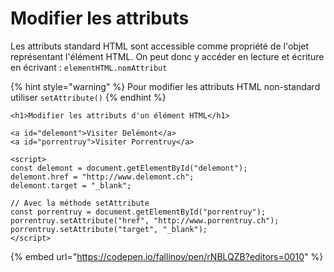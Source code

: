 # Modifier les attributs

Les attributs standard HTML sont accessible comme propriété de l'objet représentant l'élément HTML. On peut donc y accéder en lecture et écriture en écrivant : `elementHTML.nomAttribut`

{% hint style="warning" %}
Pour modifier les attributs HTML non-standard utiliser `setAttribute()`
{% endhint %}

```markup
<h1>Modifier les attributs d'un élément HTML</h1>

<a id="delemont">Visiter Delémont</a>
<a id="porrentruy">Visiter Porrentruy</a>

<script>
const delemont = document.getElementById("delemont");
delemont.href = "http://www.delemont.ch";
delemont.target = "_blank";

// Avec la méthode setAttribute
const porrentruy = document.getElementById("porrentruy");
porrentruy.setAttribute("href", "http://www.porrentruy.ch");
porrentruy.setAttribute("target", "_blank");
</script>
```

{% embed url="https://codepen.io/fallinov/pen/rNBLQZB?editors=0010" %}



